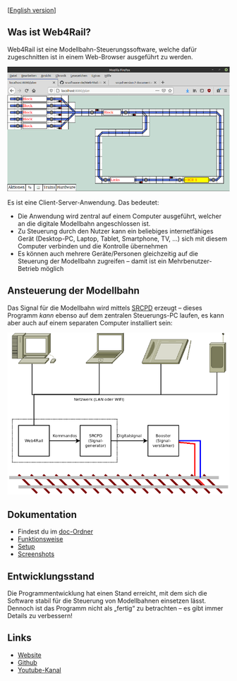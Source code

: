 [[English version](README.en.md)]

## Was ist Web4Rail?

Web4Rail ist eine Modellbahn-Steuerungssoftware, welche dafür zugeschnitten ist in einem Web-Browser ausgeführt zu werden.

![Screenshot](doc/images/Web4Rail.screenshot01.png)

Es ist eine Client-Server-Anwendung. Das bedeutet:

* Die Anwendung wird zentral auf einem Computer ausgeführt, welcher an die digitale Modellbahn angeschlossen ist.
* Zu Steuerung durch den Nutzer kann ein beliebiges internetfähiges Gerät (Desktop-PC, Laptop, Tablet, Smartphone, TV, ...) sich mit diesem Computer verbinden und die Kontrolle übernehmen
* Es können auch mehrere Geräte/Personen gleichzeitig auf die Steuerung der Modellbahn zugreifen – damit ist ein Mehrbenutzer-Betrieb möglich

## Ansteuerung der Modellbahn

Das Signal für die Modellbahn wird mittels [SRCPD] erzeugt – dieses Programm *kann* ebenso auf dem zentralen Steuerungs-PC laufen, es kann aber auch auf einem separaten Computer installiert sein:

![Schema](doc/Web4Rail.png)

[SRCPD]: http://srcpd.sourceforge.net/srcpd/index.html

## Dokumentation

* Findest du im [doc-Ordner](doc)
* [Funktionsweise](doc/Schema.md)
* [Setup](doc/setup.md)
* [Screenshots](doc/Screenshots.md)

## Entwicklungsstand

Die Programmentwicklung hat einen Stand erreicht, mit dem sich die Software stabil für die Steuerung von Modellbahnen einsetzen lässt. Dennoch ist das Programm nicht als „fertig“ zu betrachten – es gibt immer Details zu verbessern!

## Links

* [Website](https://srsoftware.de/web4rail)
* [Github](https://github.com/srsoftware-de/Web4Rail)
* [Youtube-Kanal](https://www.youtube.com/playlist?list=PL8rWmE3MFXnXHPJzXLqMuBU732eJApfL8)